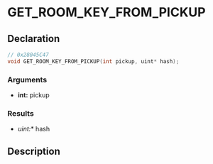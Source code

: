 # GET_ROOM_KEY_FROM_PICKUP

## Declaration
```cpp
// 0x28045C47
void GET_ROOM_KEY_FROM_PICKUP(int pickup, uint* hash);
```

### Arguments
- **int:** pickup

### Results
- **uint*:** hash

## Description
